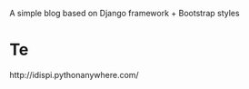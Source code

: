 A simple blog based on Django framework + Bootstrap styles
<h1>Те</h1>
http://idispi.pythonanywhere.com/
